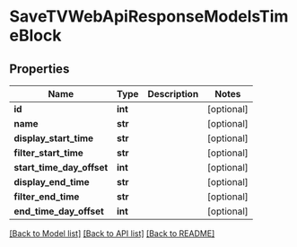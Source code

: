 # SaveTVWebApiResponseModelsTimeBlock

## Properties
Name | Type | Description | Notes
------------ | ------------- | ------------- | -------------
**id** | **int** |  | [optional] 
**name** | **str** |  | [optional] 
**display_start_time** | **str** |  | [optional] 
**filter_start_time** | **str** |  | [optional] 
**start_time_day_offset** | **int** |  | [optional] 
**display_end_time** | **str** |  | [optional] 
**filter_end_time** | **str** |  | [optional] 
**end_time_day_offset** | **int** |  | [optional] 

[[Back to Model list]](../README.md#documentation-for-models) [[Back to API list]](../README.md#documentation-for-api-endpoints) [[Back to README]](../README.md)



